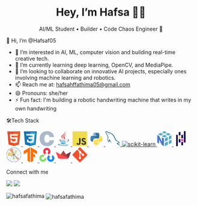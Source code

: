<h1 align="center">Hey, I’m Hafsa 👩‍💻</h1>
<p align="center">AI/ML Student • Builder • Code Chaos Engineer 🚀</p>

👋 Hi, I’m @Hafsaf05
- 👀 I’m interested in AI, ML, computer vision and building real-time creative tech.
- 🌱 I’m currently learning deep learning, OpenCV, and MediaPipe.
- 💞️ I’m looking to collaborate on innovative AI projects, especially ones involving machine learning and robotics.
- 📫 Reach  me at: hafsahffathima05@gmail.com
- 😄 Pronouns: she/her
- ⚡ Fun fact: I'm building a robotic handwriting machine that writes in my own handwriting

 🛠Tech Stack
<p align="left">
  <a href="https://developer.mozilla.org/en-US/docs/Web/HTML" target="_blank" rel="noreferrer">
    <img src="https://raw.githubusercontent.com/devicons/devicon/master/icons/html5/html5-original.svg" alt="HTML" width="40" height="40"/>
  </a>
  <a href="https://developer.mozilla.org/en-US/docs/Web/CSS" target="_blank" rel="noreferrer">
    <img src="https://raw.githubusercontent.com/devicons/devicon/master/icons/css3/css3-original.svg" alt="CSS" width="40" height="40"/>
  </a>
  <a href="https://www.cprogramming.com/" target="_blank" rel="noreferrer">
    <img src="https://raw.githubusercontent.com/devicons/devicon/master/icons/c/c-original.svg" alt="C" width="40" height="40"/>
  </a>
  <a href="https://www.java.com" target="_blank" rel="noreferrer">
    <img src="https://raw.githubusercontent.com/devicons/devicon/master/icons/java/java-original.svg" alt="Java" width="40" height="40"/>
  </a>
  <a href="https://developer.mozilla.org/en-US/docs/Web/JavaScript" target="_blank" rel="noreferrer">
    <img src="https://raw.githubusercontent.com/devicons/devicon/master/icons/javascript/javascript-original.svg" alt="JavaScript" width="40" height="40"/>
  </a>
  <a href="https://www.python.org" target="_blank" rel="noreferrer">
    <img src="https://raw.githubusercontent.com/devicons/devicon/master/icons/python/python-original.svg" alt="Python" width="40" height="40"/>
  </a>
  <a href="https://www.mysql.com/" target="_blank" rel="noreferrer">
    <img src="https://raw.githubusercontent.com/devicons/devicon/master/icons/mysql/mysql-original.svg" alt="MySQL" width="40" height="40"/>
  </a>
  <a href="https://scikit-learn.org/" target="_blank" rel="noreferrer">
    <img src="https://upload.wikimedia.org/wikipedia/commons/0/05/Scikit_learn_logo_small.svg" alt="scikit-learn" width="40" height="40"/>
  </a>
  <a href="https://numpy.org/" target="_blank" rel="noreferrer">
    <img src="https://raw.githubusercontent.com/devicons/devicon/master/icons/numpy/numpy-original.svg" alt="NumPy" width="40" height="40"/>
  </a>
  <a href="https://pandas.pydata.org/" target="_blank" rel="noreferrer">
    <img src="https://raw.githubusercontent.com/devicons/devicon/master/icons/pandas/pandas-original.svg" alt="Pandas" width="40" height="40"/>
  </a>
  <a href="https://matplotlib.org/" target="_blank" rel="noreferrer">
    <img src="https://raw.githubusercontent.com/devicons/devicon/master/icons/matplotlib/matplotlib-original.svg" alt="Matplotlib" width="40" height="40"/>
  </a>
  <a href="https://www.tensorflow.org" target="_blank" rel="noreferrer">
    <img src="https://raw.githubusercontent.com/devicons/devicon/master/icons/tensorflow/tensorflow-original.svg" alt="TensorFlow" width="40" height="40"/>
  </a>
  <a href="https://opencv.org/" target="_blank" rel="noreferrer">
    <img src="https://raw.githubusercontent.com/devicons/devicon/master/icons/opencv/opencv-original.svg" alt="OpenCV" width="40" height="40"/>
  </a>
  <a href="https://streamlit.io" target="_blank" rel="noreferrer">
    <img src="https://raw.githubusercontent.com/devicons/devicon/master/icons/streamlit/streamlit-original.svg" alt="Streamlit" width="40" height="40"/>
  </a>
  <a href="https://git-scm.com/" target="_blank" rel="noreferrer">
    <img src="https://raw.githubusercontent.com/devicons/devicon/master/icons/git/git-original.svg" alt="Git" width="40" height="40"/>
  </a>
</p>

Connect with me
<p>
  <a href="https://www.linkedin.com/in/hafsa-fathima-602528348/" target="_blank"><img src="https://img.shields.io/badge/LinkedIn-blue?style=flat&logo=linkedin" /></a>
  <a href="mailto:hafsahffathima05@gmail.com"><img src="https://img.shields.io/badge/Email-black?style=flat&logo=gmail" /></a>
  </p>

<p><img align="left" src="https://github-readme-stats.vercel.app/api/top-langs?username=hafsaf05&show_icons=true&locale=en&layout=compact" alt="hafsafathima" /></p>

<p>&nbsp;<img align="center" src="https://github-readme-stats.vercel.app/api?username=hafsaf05&show_icons=true&locale=en" alt="hafsafathima" /></p>




